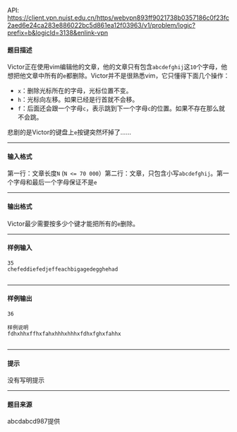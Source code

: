 API: https://client.vpn.nuist.edu.cn/https/webvpn893ff9021738b0357186c0f23fc2aed6e24ca283e886022bc5d861ea12f03963/v1/problem/logic?prefix=b&logicId=3138&enlink-vpn

#### 题目描述

Victor正在使用vim编辑他的文章，他的文章只有包含`abcdefghij`这`10`个字母，他想把他文章中所有的`e`都删除。Victor并不是很熟悉vim，它只懂得下面几个操作：

*   `x`：删除光标所在的字母，光标位置不变。
*   `h`：光标向左移。如果已经是行首就不会移。
*   `f`：后面还会跟一个字母`c`，表示跳到下一个字母`c`的位置。如果不存在那么就不会跳。

悲剧的是Victor的键盘上`e`按键突然坏掉了……

---

#### 输入格式

第一行：文章长度`N` (`N <= 70 000`）第二行：文章，只包含小写`abcdefghij`。第一个字母和最后一个字母保证不是`e`

---

#### 输出格式

Victor最少需要按多少个键才能把所有的`e`删除。

---

#### 样例输入
```
35
chefeddiefedjeffeachbigagedegghehad


```

---

#### 样例输出
```
36

样例说明
fdhxhhxffhxfahxhhhxhhhxfdhxfghxfahhx


```

---

#### 提示

没有写明提示

---

#### 题目来源

abcdabcd987提供